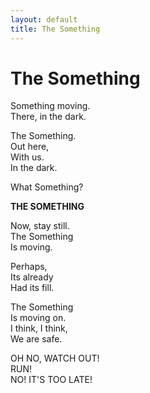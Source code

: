 ```yaml
---
layout: default
title: The Something
---
```


# The Something

Something moving.  
There, in the dark.

The Something.  
Out here,  
With us.  
In the dark.  

What Something?

**THE SOMETHING**

Now, stay still.  
The Something  
Is moving.  

Perhaps,  
Its already  
Had its fill.  

The Something  
Is moving on.  
I think, I think,  
We are safe.  

OH NO, WATCH OUT!  
RUN!  
NO! IT'S TOO LATE!
